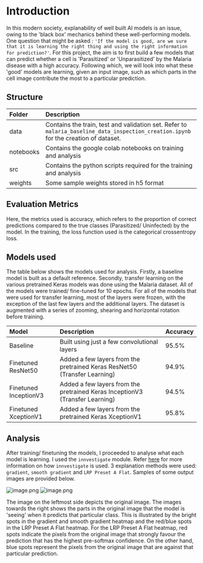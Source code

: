 # Introduction

In this modern society, explanability of well built AI models is an issue, owing to the 'black box' mechanics behind these well-performing models. One question that might be asked : `'If the model is good, are we sure that it is learning the right thing and using the right information for prediction?'`. For this project, the aim is to first build a few models that can predict whether a cell is 'Parasitized' or 'Unparasitized' by the Malaria disease with a high accuracy. Following which, we will look into what these 'good' models are learning, given an input image, such as which parts in the cell image contribute the most to a particular prediction.

## Structure

| Folder         | Description                                                                                                     |
| :---          | :---                                                                                                            |
|data        | Contains the train, test and validation set. Refer to `malaria_baseline_data_inspection_creation.ipynb` for the creation of dataset.                               |
|notebooks       | Contains the google colab notebooks on training and analysis     |
|src    | Contains the python scripts required for the training and analysis          |
|weights     | Some sample weights stored in h5 format                      |

##  Evaluation Metrics

Here, the metrics used is accuracy, which refers to the proportion of correct predictions compared to the true classes (Parasitized/ Uninfected) by the model. In the training, the loss function used is the categorical crossentropy loss.

## Models used

The table below shows the models used for analysis. Firstly, a baseline model is built as a default reference. Secondly, transfer learning on the various pretrained Keras models was done using the Malaria dataset. All of the models were trained/ fine-tuned for 10 epochs. For all of the models that were used for transfer learning, most of the layers were frozen, with the exception of the last few layers and the additional layers. The dataset is augmented with a series of zooming, shearing and horizontal rotation before training.

| Model        | Description      | Accuracy                                                                                                   |
| :---          | :---            | :---                                                                                                 |
|Baseline        | Built using just a few convolutional layers | 95.5%                               |
|Finetuned ResNet50       | Added a few layers from the pretrained Keras ResNet50 (Transfer Learning)  | 94.9%
|Finetuned InceptionV3    | Added a few layers from the pretrained Keras InceptionV3 (Transfer Learning)      | 94.5%
|Finetuned XceptionV1     | Added a few layers from the pretrained Keras XceptionV1 | 95.8%                      

## Analysis

After training/ finetuning the models, I proceeded to analyse what each model is learning. I used the `innvestigate` module. Refer [here](https://github.com/albermax/innvestigate) for more information on how `innvestigate` is used. 3 explanation methods were used: `gradient`, `smooth gradient` and `LRP Preset A Flat`. Samples of some output images are provided below.

![image.png](tp.png)
![image.png](tn.png)

The image on the leftmost side depicts the original image. The images towards the right shows the parts in the original image that the model is 'seeing' when it predicts that particular class. This is illustrated by the bright spots in the gradient and smooth gradient heatmap and the red/blue spots in the LRP Preset A Flat heatmap. For the LRP Preset A Flat heatmap, red spots indicate the pixels from the original image that strongly favour the prediction that has the highest pre-softmax confidence. On the other hand, blue spots represent the pixels from the original image that are against that particular prediction.



